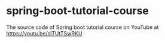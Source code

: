 # spring-boot-tutorial-course
The source code of Spring boot tutorial course on YouTube at https://youtu.be/slTUtTSwRKU
